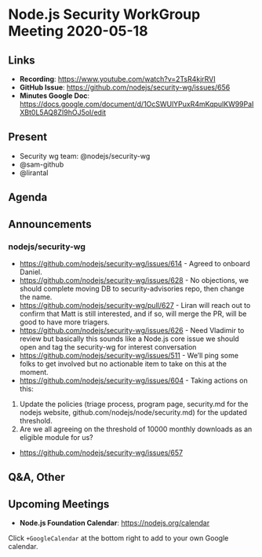 # Node.js  Security WorkGroup Meeting 2020-05-18

## Links

* **Recording**: https://www.youtube.com/watch?v=2TsR4kjrRVI 
* **GitHub Issue**: https://github.com/nodejs/security-wg/issues/656
* **Minutes Google Doc**: https://docs.google.com/document/d/1OcSWUlYPuxR4mKqpulKW99PaIXBt0L5AQ8ZI9hOJ5oI/edit

## Present

* Security wg team: @nodejs/security-wg
* @sam-github
* @lirantal


## Agenda

## Announcements

### nodejs/security-wg

* https://github.com/nodejs/security-wg/issues/614 - Agreed to onboard Daniel.
* https://github.com/nodejs/security-wg/issues/628 - No objections, we should complete moving DB to security-advisories repo, then change the name.
* https://github.com/nodejs/security-wg/pull/627 - Liran will reach out to confirm that Matt is still interested, and if so, will merge the PR, will be good to have more triagers.
* https://github.com/nodejs/security-wg/issues/626 - Need Vladimir to review but basically this sounds like a Node.js core issue we should open and tag the security-wg for interest conversation
* https://github.com/nodejs/security-wg/issues/511 - We’ll ping some folks to get involved but no actionable item to take on this at the moment.
* https://github.com/nodejs/security-wg/issues/604 - Taking actions on this:
1. Update the policies (triage process, program page, security.md for the nodejs website, github.com/nodejs/node/security.md) for the updated threshold.
2. Are we all agreeing on the threshold of 10000 monthly downloads as an eligible module for us?
* https://github.com/nodejs/security-wg/issues/657


## Q&A, Other

## Upcoming Meetings

* **Node.js Foundation Calendar**: https://nodejs.org/calendar

Click `+GoogleCalendar` at the bottom right to add to your own Google calendar.
